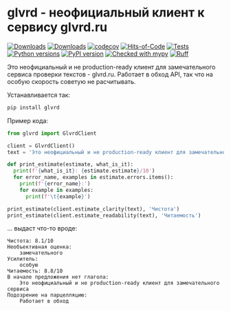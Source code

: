 # glvrd - неофициальный клиент к сервису glvrd.ru

[![Downloads](https://static.pepy.tech/badge/glvrd/month)](https://pepy.tech/project/glvrd)
[![Downloads](https://static.pepy.tech/badge/glvrd)](https://pepy.tech/project/glvrd)
[![codecov](https://codecov.io/gh/pomponchik/glvrd/graph/badge.svg?token=LVGTo8aGM2)](https://codecov.io/gh/pomponchik/glvrd)
[![Hits-of-Code](https://hitsofcode.com/github/pomponchik/glvrd?branch=main)](https://hitsofcode.com/github/pomponchik/glvrd/view?branch=main)
[![Tests](https://github.com/pomponchik/glvrd/actions/workflows/tests_and_coverage.yml/badge.svg)](https://github.com/pomponchik/glvrd/actions/workflows/tests_and_coverage.yml)
[![Python versions](https://img.shields.io/pypi/pyversions/glvrd.svg)](https://pypi.python.org/pypi/glvrd)
[![PyPI version](https://badge.fury.io/py/glvrd.svg)](https://badge.fury.io/py/glvrd)
[![Checked with mypy](http://www.mypy-lang.org/static/mypy_badge.svg)](http://mypy-lang.org/)
[![Ruff](https://img.shields.io/endpoint?url=https://raw.githubusercontent.com/astral-sh/ruff/main/assets/badge/v2.json)](https://github.com/astral-sh/ruff)

Это неофициальный и не production-ready клиент для замечательного сервиса проверки текстов - glvrd.ru. Работает в обход API, так что на особую скорость советую не расчитывать.

Устанавливается так:

```bash
pip install glvrd
```

Пример кода:

```python
from glvrd import GlvrdClient

client = GlvrdClient()
text = 'Это неофициальный и не production-ready клиент для замечательного сервиса проверки текстов - glvrd.ru. Работает в обход API, так что на особую скорость советую не расчитывать.'

def print_estimate(estimate, what_is_it):
  print(f'{what_is_it}: {estimate.estimate}/10')
  for error_name, examples in estimate.errors.items():
    print(f'{error_name}:')
    for example in examples:
      print(f'\t{example}')

print_estimate(client.estimate_clarity(text), 'Чистота')
print_estimate(client.estimate_readability(text), 'Читаемость')
```

... выдаст что-то вроде:

```
Чистота: 8.1/10
Необъективная оценка:
	замечательного
Усилитель:
	особую
Читаемость: 8.8/10
В начале предложения нет глагола:
	Это неофициальный и не production-ready клиент для замечательного сервиса
Подозрение на парцелляцию:
	Работает в обход
```
